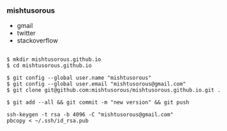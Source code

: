 

### mishtusorous    

  * gmail 
  * twitter 
  * stackoverflow

  


```

$ mkdir mishtusorous.github.io
$ cd mishtusorous.github.io

$ git config --global user.name "mishtusorous"
$ git config --global user.email "mishtusorous@gmail.com"
$ git clone git@github.com:mishtusorous/mishtusorous.github.io.git .

$ git add --all && git commit -m "new version" && git push 

```

```
ssh-keygen -t rsa -b 4096 -C "mishtusorous@gmail.com"
pbcopy < ~/.ssh/id_rsa.pub
```
  
